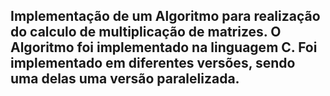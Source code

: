 ## Implementação de um Algoritmo para realização do calculo de multiplicação de matrizes. O Algoritmo foi implementado na linguagem C. Foi implementado em diferentes versões, sendo uma delas uma versão paralelizada.
